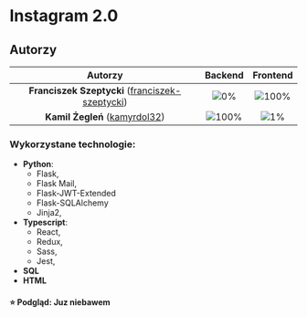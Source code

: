 # Instagram 2.0

## Autorzy

| Autorzy | Backend | Frontend |
| :---: | :---: | :---: |
| **Franciszek Szeptycki** ([franciszek-szeptycki](https://github.com/franciszek-szeptycki))  | ![0%](https://progress-bar.dev/0)  | ![100%](https://progress-bar.dev/100)  |
| **Kamil Żegleń** ([kamyrdol32](https://github.com/kamyrdol32))  | ![100%](https://progress-bar.dev/100)  | ![1%](https://progress-bar.dev/0)  |

### Wykorzystane technologie:
  - **Python**:
      - Flask,
      - Flask Mail,
      - Flask-JWT-Extended
      - Flask-SQLAlchemy
      - Jinja2,
  - **Typescript**:
      - React,
      - Redux,
      - Sass,
      - Jest,
  - **SQL**
  - **HTML**

#### :star: Podgląd: Juz niebawem
